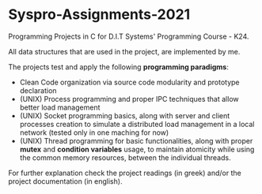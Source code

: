 # Syspro-Assignments-2021
Programming Projects in C for D.I.T Systems' Programming Course - K24. 

All data structures that are used in the project, are implemented by me.

The projects test and apply the following **programming paradigms**:
- Clean Code organization via source code modularity and prototype declaration
- (UNIX) Process programming and proper IPC techniques that allow better load management
- (UNIX) Socket programming basics, along with server and client processes creation to simulate a distributed load management in a local network  (tested only in one maching for now)
- (UNIX) Thread programming for basic functionalities, along with proper **mutex** and **condition variables** usage, to maintain atomicity while using the common memory resources, between the individual threads. 

For further explanation check the project readings (in greek) and/or the project documentation (in english).
